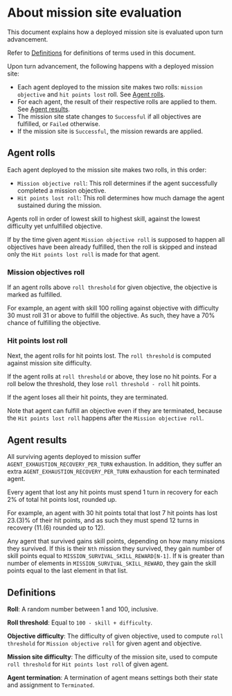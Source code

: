 # About mission site evaluation

This document explains how a deployed mission site is evaluated upon turn advancement.

Refer to [Definitions](#definitions) for definitions of terms used in this document.

Upon turn advancement, the following happens with a deployed mission site:

- Each agent deployed to the mission site makes two rolls: `mission objective` and `hit points lost` roll.
  See [Agent rolls](#agent-rolls).
- For each agent, the result of their respective rolls are applied to them. See [Agent results](#agent-results).
- The mission site state changes to `Successful` if all objectives are fulfilled, or `Failed` otherwise.
- If the mission site is `Successful`, the mission rewards are applied.

## Agent rolls

Each agent deployed to the mission site makes two rolls, in this order:

- `Mission objective roll`: This roll determines if the agent successfully completed a mission objective.
- `Hit points lost roll`: This roll determines how much damage the agent sustained during the mission.

Agents roll in order of lowest skill to highest skill, against the lowest difficulty yet unfulfilled objective.

If by the time given agent `Mission objective roll` is supposed to happen all objectives have been already fulfilled,
then the roll is skipped and instead only the `Hit points lost roll` is made for that agent.

### Mission objectives roll

If an agent rolls above `roll threshold` for given objective, the objective is marked as fulfilled.

For example, an agent with skill 100 rolling against objective with difficulty 30 must roll 31 or above to
fulfill the objective. As such, they have a 70% chance of fulfilling the objective.

### Hit points lost roll

Next, the agent rolls for hit points lost. The `roll threshold` is computed against mission site difficulty.

If the agent rolls at `roll threshold` or above, they lose no hit points. For a roll below the threshold,
they lose `roll threshold - roll` hit points.

If the agent loses all their hit points, they are terminated.

Note that agent can fulfill an objective even if they are terminated, because the `Hit points lost roll`
happens after the `Mission objective roll`.

## Agent results

All surviving agents deployed to mission suffer `AGENT_EXHAUSTION_RECOVERY_PER_TURN` exhaustion.
In addition, they suffer an extra `AGENT_EXHAUSTION_RECOVERY_PER_TURN` exhaustion for each terminated agent.

Every agent that lost any hit points must spend 1 turn in recovery for each 2% of total hit points lost, rounded up.

For example, an agent with 30 hit points total that lost 7 hit points has lost 23.(3)% of their hit points, and as such
they must spend 12 turns in recovery (11.(6) rounded up to 12).

Any agent that survived gains skill points, depending on how many missions they survived.
If this is their `Nth` mission they survived, they gain number of skill points equal to `MISSION_SURVIVAL_SKILL_REWARD[N-1]`.
If `N` is greater than number of elements in `MISSION_SURVIVAL_SKILL_REWARD`, they gain the skill points equal to
the last element in that list.

## Definitions

**Roll**: A random number between 1 and 100, inclusive.

**Roll threshold**: Equal to `100 - skill + difficulty`.

**Objective difficulty**: The difficulty of given objective, used to compute `roll threshold` for `Mission objective roll`
for given agent and objective.

**Mission site difficulty**: The difficulty of the mission site, used to compute `roll threshold`
for `Hit points lost roll` of given agent.

**Agent termination**: A termination of agent means settings both their state and assignment to `Terminated`.
